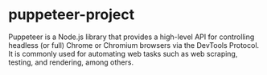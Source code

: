 # puppeteer-project
Puppeteer is a Node.js library that provides a high-level API for controlling headless (or full) Chrome or Chromium browsers via the DevTools Protocol. It is commonly used for automating web tasks such as web scraping, testing, and rendering, among others.
